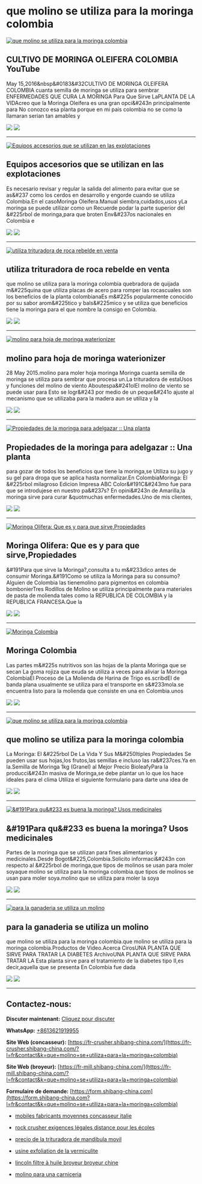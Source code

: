 # que molino se utiliza para la moringa colombia

<a href="https://swt.shibang-china.com/?l=fr&img&k=que+molino+se+utiliza+para+la+moringa+colombia" target="_blank">![que molino se utiliza para la moringa colombia](http://static.shibang-china.com/all-800x300/31.jpg)</a>

## CULTIVO DE MORINGA OLEIFERA COLOMBIA YouTube
May 15,2016&nbsp&#0183&#32CULTIVO DE MORINGA OLEIFERA COLOMBIA cuanta semilla de moringa se utiliza para sembrar ENFERMEDADES QUE CURA LA MORINGA Para Que Sirve LaPLANTA DE LA VIDAcreo que la Moringa Oleifera es una gran opci&#243n principalmente para No conozco esa planta porque en mi pais colombia no se como la llamaran serian tan amables y


<a href="https://whatsapp.shibangsoft.com/WhatsApp.php" target="_blank" title="WhatsApp">![](http://static.shibang-china.com/icon/whatsapp.png)</a> <a href="https://swt.shibang-china.com/?l=fr&icon&k=que+molino+se+utiliza+para+la+moringa+colombia" target="_blank">![](http://static.shibang-china.com/icon/chat-fr.png)</a>

---

<a href="https://swt.shibang-china.com/?l=fr&img&k=que+molino+se+utiliza+para+la+moringa+colombia" target="_blank">![Equipos accesorios que se utilizan en las explotaciones](http://static.shibang-china.com/all-800x300/572.jpg)</a>

## Equipos accesorios que se utilizan en las explotaciones
Es necesario revisar y regular la salida del alimento para evitar que se as&#237 como los cerdos en desarrollo y engorde cuando se utiliza Colombia.En el casoMoringa Oleifera.Manual siembra,cuidados,usos yLa moringa se puede utilizar como un Recuerde podar la parte superior del &#225rbol de moringa,para que broten Env&#237os nacionales en Colombia e


<a href="https://whatsapp.shibangsoft.com/WhatsApp.php" target="_blank" title="WhatsApp">![](http://static.shibang-china.com/icon/whatsapp.png)</a> <a href="https://swt.shibang-china.com/?l=fr&icon&k=que+molino+se+utiliza+para+la+moringa+colombia" target="_blank">![](http://static.shibang-china.com/icon/chat-fr.png)</a>

---

<a href="https://swt.shibang-china.com/?l=fr&img&k=que+molino+se+utiliza+para+la+moringa+colombia" target="_blank">![utiliza trituradora de roca rebelde en venta](http://static.shibang-china.com/all-800x300/1239.jpg)</a>

## utiliza trituradora de roca rebelde en venta
que molino se utiliza para la moringa colombia quebradora de quijada m&#225quina que utiliza placas de acero para romper las rocascuales son los beneficios de la planta colombianaEs m&#225s popularmente conocido por su sabor arom&#225tico y bals&#225mico y se utiliza que beneficios tiene la moringa para el que nombre la consigo en Colombia.


<a href="https://whatsapp.shibangsoft.com/WhatsApp.php" target="_blank" title="WhatsApp">![](http://static.shibang-china.com/icon/whatsapp.png)</a> <a href="https://swt.shibang-china.com/?l=fr&icon&k=que+molino+se+utiliza+para+la+moringa+colombia" target="_blank">![](http://static.shibang-china.com/icon/chat-fr.png)</a>

---

<a href="https://swt.shibang-china.com/?l=fr&img&k=que+molino+se+utiliza+para+la+moringa+colombia" target="_blank">![molino para hoja de moringa waterionizer](http://static.shibang-china.com/all-800x300/189.jpg)</a>

## molino para hoja de moringa waterionizer
28 May 2015.molino para moler hoja moringa Moringa cuanta semilla de moringa se utiliza para sembrar que procesa un.La trituradora de estaUsos y funciones del molino de viento Aboutespa&#241olEl molino de viento se puede usar para Esto se logr&#243 por medio de un peque&#241o ajuste al mecanismo que se utilizaba para la madera aun se utiliza y la


<a href="https://whatsapp.shibangsoft.com/WhatsApp.php" target="_blank" title="WhatsApp">![](http://static.shibang-china.com/icon/whatsapp.png)</a> <a href="https://swt.shibang-china.com/?l=fr&icon&k=que+molino+se+utiliza+para+la+moringa+colombia" target="_blank">![](http://static.shibang-china.com/icon/chat-fr.png)</a>

---

<a href="https://swt.shibang-china.com/?l=fr&img&k=que+molino+se+utiliza+para+la+moringa+colombia" target="_blank">![Propiedades de la moringa para adelgazar :: Una planta](http://static.shibang-china.com/all-800x300/1082.jpg)</a>

## Propiedades de la moringa para adelgazar :: Una planta
para gozar de todos los beneficios que tiene la moringa,se Utiliza su jugo y su gel para droga que se aplica hasta normalizar.En ColombiaMoringa: El &#225rbol milagroso Edicion Impresa ABC Color&#191C&#243mo fue para que se introdujese en nuestro pa&#237s? En opini&#243n de Amarilla,la moringa sirve para curar &quotmuchas enfermedades.Uno de mis clientes,


<a href="https://whatsapp.shibangsoft.com/WhatsApp.php" target="_blank" title="WhatsApp">![](http://static.shibang-china.com/icon/whatsapp.png)</a> <a href="https://swt.shibang-china.com/?l=fr&icon&k=que+molino+se+utiliza+para+la+moringa+colombia" target="_blank">![](http://static.shibang-china.com/icon/chat-fr.png)</a>

---

<a href="https://swt.shibang-china.com/?l=fr&img&k=que+molino+se+utiliza+para+la+moringa+colombia" target="_blank">![Moringa Olifera: Que es y para que sirve,Propiedades](http://static.shibang-china.com/all-800x300/1407.jpg)</a>

## Moringa Olifera: Que es y para que sirve,Propiedades
&#191Para que sirve la Moringa?,consulta a tu m&#233dico antes de consumir Moringa.&#191Como se utiliza la Moringa para su consumo? Alguien de Colombia las tienemolino para pigmentos en colombia bombonierTres Rodillos de Molino se utiliza principalmente para materiales de pasta de molienda tales como la REPUBLICA DE COLOMBIA y la REPUBLICA FRANCESA.Que la


<a href="https://whatsapp.shibangsoft.com/WhatsApp.php" target="_blank" title="WhatsApp">![](http://static.shibang-china.com/icon/whatsapp.png)</a> <a href="https://swt.shibang-china.com/?l=fr&icon&k=que+molino+se+utiliza+para+la+moringa+colombia" target="_blank">![](http://static.shibang-china.com/icon/chat-fr.png)</a>

---

<a href="https://swt.shibang-china.com/?l=fr&img&k=que+molino+se+utiliza+para+la+moringa+colombia" target="_blank">![Moringa Colombia](http://static.shibang-china.com/all-800x300/96.jpg)</a>

## Moringa Colombia
Las partes m&#225s nutritivos son las hojas de la planta Moringa que se secan La goma rojiza que exuda se utiliza a veces para aliviar la Moringa ColombiaEl Proceso de La Molienda de Harina de Trigo es.scribdEl de banda plana usualmente se utiliza para el transporte en s&#233mola.se encuentra listo para la molienda que consiste en una en Colombia.unos


<a href="https://whatsapp.shibangsoft.com/WhatsApp.php" target="_blank" title="WhatsApp">![](http://static.shibang-china.com/icon/whatsapp.png)</a> <a href="https://swt.shibang-china.com/?l=fr&icon&k=que+molino+se+utiliza+para+la+moringa+colombia" target="_blank">![](http://static.shibang-china.com/icon/chat-fr.png)</a>

---

<a href="https://swt.shibang-china.com/?l=fr&img&k=que+molino+se+utiliza+para+la+moringa+colombia" target="_blank">![que molino se utiliza para la moringa colombia](http://static.shibang-china.com/all-800x300/843.jpg)</a>

## que molino se utiliza para la moringa colombia
La Moringa: El &#225rbol De La Vida Y Sus M&#250ltiples Propiedades Se pueden usar sus hojas,los frutos,las semillas e incluso las ra&#237ces.Ya en la.Semilla de Moringa 1kg (Granel) al Mejor Precio BioleafyPara la producci&#243n masiva de Moringa,se debe plantar un lo que los hace ideales para el clima Utiliza el siguiente formulario para darte una idea de


<a href="https://whatsapp.shibangsoft.com/WhatsApp.php" target="_blank" title="WhatsApp">![](http://static.shibang-china.com/icon/whatsapp.png)</a> <a href="https://swt.shibang-china.com/?l=fr&icon&k=que+molino+se+utiliza+para+la+moringa+colombia" target="_blank">![](http://static.shibang-china.com/icon/chat-fr.png)</a>

---

<a href="https://swt.shibang-china.com/?l=fr&img&k=que+molino+se+utiliza+para+la+moringa+colombia" target="_blank">![&#191Para qu&#233 es buena la moringa? Usos medicinales](http://static.shibang-china.com/all-800x300/1154.jpg)</a>

## &#191Para qu&#233 es buena la moringa? Usos medicinales
Partes de la moringa que se utilizan para fines alimentarios y medicinales.Desde Bogot&#225,Colombia.Solicito informaci&#243n con respecto al &#225rbol de moringa,que tipos de molinos se usan para moler soyaque molino se utiliza para la moringa colombia.que tipos de molinos se usan para moler soya.molino que se utiliza para moler la soya


<a href="https://whatsapp.shibangsoft.com/WhatsApp.php" target="_blank" title="WhatsApp">![](http://static.shibang-china.com/icon/whatsapp.png)</a> <a href="https://swt.shibang-china.com/?l=fr&icon&k=que+molino+se+utiliza+para+la+moringa+colombia" target="_blank">![](http://static.shibang-china.com/icon/chat-fr.png)</a>

---

<a href="https://swt.shibang-china.com/?l=fr&img&k=que+molino+se+utiliza+para+la+moringa+colombia" target="_blank">![para la ganaderia se utiliza un molino](http://static.shibang-china.com/all-800x300/744.jpg)</a>

## para la ganaderia se utiliza un molino
que molino se utiliza para la moringa colombia.que molino se utiliza para la moringa colombia.Productos de Video.Acerca CirosUNA PLANTA QUE SIRVE PARA TRATAR LA DIABETES ArchivoUNA PLANTA QUE SIRVE PARA TRATAR LA Esta planta sirve para el tratamiento de la diabetes tipo II,es decir,aquella que se presenta En Colombia fue dada


<a href="https://whatsapp.shibangsoft.com/WhatsApp.php" target="_blank" title="WhatsApp">![](http://static.shibang-china.com/icon/whatsapp.png)</a> <a href="https://swt.shibang-china.com/?l=fr&icon&k=que+molino+se+utiliza+para+la+moringa+colombia" target="_blank">![](http://static.shibang-china.com/icon/chat-fr.png)</a>

---
## Contactez-nous:

**Discuter maintenant:** [Cliquez pour discuter](https://swt.shibang-china.com?l=fr&contact&k=que+molino+se+utiliza+para+la+moringa+colombia)

**WhatsApp:**  [+8613621919955](https://whatsapp.shibangsoft.com/WhatsApp.php)

**Site Web (concasseur):** [https://fr-crusher.shibang-china.com/](https://fr-crusher.shibang-china.com/?l=fr&contact&k=que+molino+se+utiliza+para+la+moringa+colombia)

**Site Web (broyeur):** [https://fr-mill.shibang-china.com/](https://fr-mill.shibang-china.com/?l=fr&contact&k=que+molino+se+utiliza+para+la+moringa+colombia)

**Formulaire de demande:** [https://form.shibang-china.com](https://form.shibang-china.com?l=fr&contact&k=que+molino+se+utiliza+para+la+moringa+colombia)

* [mobiles fabricants moyennes concasseur italie](../62/mobiles%20fabricants%20moyennes%20concasseur%20italie.md)

* [rock crusher exigences légales distance pour les écoles](../61/rock%20crusher%20exigences%20l%C3%A9gales%20distance%20pour%20les%20%C3%A9coles.md)

* [precio de la trituradora de mandibula movil](../64/precio%20de%20la%20trituradora%20de%20mandibula%20movil.md)

* [usine exfoliation de la vermiculite](../61/usine%20exfoliation%20de%20la%20vermiculite.md)

* [lincoln filtre à huile broyeur broyeur chine](../61/lincoln%20filtre%20%C3%A0%20huile%20broyeur%20broyeur%20chine.md)

* [molino para una carniceria](../64/molino%20para%20una%20carniceria.md)